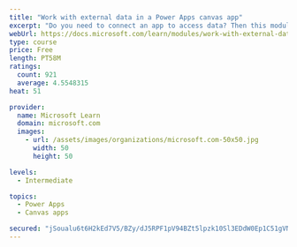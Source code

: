 ```yaml
---
title: "Work with external data in a Power Apps canvas app"
excerpt: "Do you need to connect an app to access data? Then this module is for you. It focuses on connecting your app to a data source."
webUrl: https://docs.microsoft.com/learn/modules/work-with-external-data/
type: course
price: Free
length: PT58M
ratings:
  count: 921
  average: 4.5548315
heat: 51

provider:
  name: Microsoft Learn
  domain: microsoft.com
  images:
    - url: /assets/images/organizations/microsoft.com-50x50.jpg
      width: 50
      height: 50

levels:
  - Intermediate

topics:
  - Power Apps
  - Canvas apps

secured: "jSoualu6t6H2kEd7V5/BZy/dJ5RPF1pV94BZt5lpzk10Sl3EDdW0Ep1C51gVNtyCXYAl5/dljHCQFVNGO8mAqPkalRW2plHX5v77BYVClf/kSLSLN3W83ILecG79ofhpJT7yr3F0yPZR+mGlN8/VQOdVRVJ8rWgFuRKxIgvjlKlsBns2YfwEFp9t4uwAsEc4YkAyV6l0VOz8V6maKROcVsi9KSynYgL/kO1vzUZuDT15Oyj79kFk/s3gYN4JX0gS1JOGrpLPjKQL9ZkYh8ZPKObEHU/xeaPPtuoPIlRqKe0mXr4ooUCsa1+HpMBwHBjM6gxIEA3QbwJQv6qowVKyI+5jiSPaxsDgIl42hhjGOBwpkyWSm3WL6WE1Qn/1UOnAcdv8bRQDKn+Z+lbnNr8bYidbaC3XcJzMzSrYFu0g6CA=;8OZZGK1z+ORzt4Ipf0Yq1Q=="
---
```


